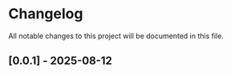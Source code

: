 # Changelog

All notable changes to this project will be documented in this file.

## [0.0.1] - 2025-08-12

<!-- generated by git-cliff -->

